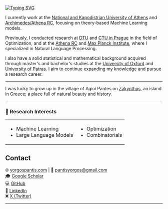 [![Typing SVG](https://readme-typing-svg.demolab.com/?lines=Hi,+I'm+Yorgos+Pantis)](https://git.io/typing-svg)

I currently work at the [National and Kapodistrian University of Athens](https://www.di.uoa.gr/en) and [Archimedes/Athena RC](https://archimedesai.gr/en/), focusing on theory-based Machine Learning models.

Previously, I conducted research at [DTU](https://www.compute.dtu.dk/) and [CTU in Prague](https://fel.cvut.cz/en) in the field of Optimization, and at the [Athena RC](https://www.athenarc.gr/en/imsi) and [Max Planck Institute](https://www.mis.mpg.de/), where I specialized in Natural Language Processing.

I also have a solid statistical and mathematical background acquired through master's and bachelor's studies at the [University of Oxford](https://www.stats.ox.ac.uk/) and [University of Patras](https://www.math.upatras.gr/en). I aim to continue expanding my knowledge and pursue a research career.

---

I was lucky to grow up in the village of Agioi Pantes on [Zakynthos](https://en.wikipedia.org/wiki/Zakynthos), an island in Greece; a place full of natural beauty and history.

---

### 🔬 Research Interests

<table>
  <tr>
    <td>

- Machine Learning  
- Large Language Models

</td>
    <td>

- Optimization  
- Combinatorials

</td>
  </tr>
</table>


## Contact

🌐 [yorgospantis.com](https://yorgospantis.com/) | 📧 [pantisyorgos@gmail.com](mailto:pantisyorgos@gmail.com)  
🎓 [Google Scholar](https://scholar.google.com/citations?user=SkQq70gAAAAJ&hl=en&oi=ao)  
💻 [GitHub](https://github.com/yorgospantis)  
🔗 [LinkedIn](https://www.linkedin.com/in/yorgospantis)  
❌ [X (Twitter)](https://x.com/yorgos_pantis)


---

